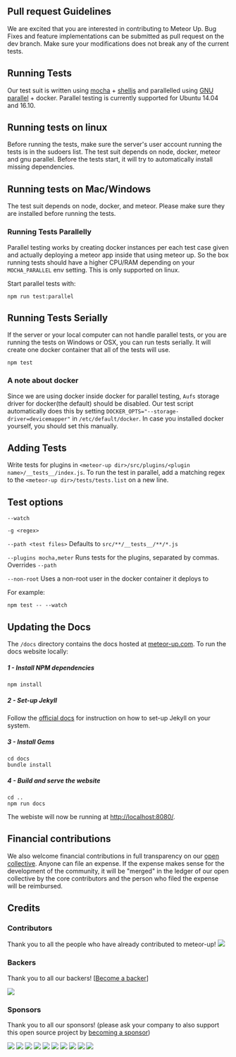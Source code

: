 ## Pull request Guidelines

We are excited that you are interested in contributing to Meteor Up. Bug Fixes and feature implementations can be submitted as pull request on the dev branch. Make sure your modifications does not break any of the current tests.

## Running Tests
Our test suit is written using [mocha](https://mochajs.org/) + [shelljs](https://github.com/shelljs/shelljs) and parallelled using [GNU parallel](http://www.gnu.org/software/parallel/) + docker. Parallel testing is currently supported for Ubuntu 14.04 and 16.10.

## Running tests on linux

Before running the tests, make sure the server's user account running the tests is in the sudoers list. The test suit depends on node, docker, meteor and gnu parallel. Before the tests start, it will try to automatically install missing dependencies.

## Running tests on Mac/Windows

The test suit depends on node, docker, and meteor. Please make sure they are installed before running the tests.

### Running Tests Parallelly
Parallel testing works by creating docker instances per each test case given and actually deploying a meteor app inside that using meteor up. So the box running tests should have a higher CPU/RAM depending on your `MOCHA_PARALLEL` env setting. This is only supported on linux.

Start parallel tests with:
```
npm run test:parallel
```

## Running Tests Serially
If the server or your local computer can not handle parallel tests, or you are running the tests on Windows or OSX, you can run tests serially. It will create one docker container that all of the tests will use.
```
npm test
```

### A note about docker

Since we are using docker inside docker for parallel testing, `Aufs` storage driver for docker(the default) should be disabled. Our test script automatically does this by setting `DOCKER_OPTS="--storage-driver=devicemapper"` in `/etc/default/docker`. In case you installed docker yourself, you should set this manually.

## Adding Tests
Write tests for plugins in `<meteor-up dir>/src/plugins/<plugin name>/__tests__/index.js`.
To run the test in parallel, add a matching regex to the `<meteor-up dir>/tests/tests.list` on a new line.

## Test options
`--watch`

`-g <regex>`

`--path <test files>` Defaults to `src/**/__tests__/**/*.js`

`--plugins mocha,meter` Runs tests for the plugins, separated by commas. Overrides `--path`

`--non-root` Uses a non-root user in the docker container it deploys to

For example:
```
npm test -- --watch
```

## Updating the Docs

The `/docs` directory contains the docs hosted at [meteor-up.com](http://meteor-up.com). To run the docs website locally:

##### 1 - Install NPM dependencies

```
npm install
```

##### 2 - Set-up Jekyll
Follow the [official docs](https://jekyllrb.com/docs/installation/) for instruction on how to set-up Jekyll on your system.


##### 3 - Install Gems
```
cd docs
bundle install
```

##### 4 - Build and serve the website
```
cd ..
npm run docs
```

The webiste will now be running at [http://localhost:8080/](http://localhost:8080/). 

## Financial contributions

We also welcome financial contributions in full transparency on our [open collective](https://opencollective.com/meteor-up).
Anyone can file an expense. If the expense makes sense for the development of the community, it will be "merged" in the ledger of our open collective by the core contributors and the person who filed the expense will be reimbursed.


## Credits


### Contributors

Thank you to all the people who have already contributed to meteor-up!
<a href="graphs/contributors"><img src="https://opencollective.com/meteor-up/contributors.svg?width=890" /></a>


### Backers

Thank you to all our backers! [[Become a backer](https://opencollective.com/meteor-up#backer)]

<a href="https://opencollective.com/meteor-up#backers" target="_blank"><img src="https://opencollective.com/meteor-up/backers.svg?width=890"></a>


### Sponsors

Thank you to all our sponsors! (please ask your company to also support this open source project by [becoming a sponsor](https://opencollective.com/meteor-up#sponsor))

<a href="https://opencollective.com/meteor-up/sponsor/0/website" target="_blank"><img src="https://opencollective.com/meteor-up/sponsor/0/avatar.svg"></a>
<a href="https://opencollective.com/meteor-up/sponsor/1/website" target="_blank"><img src="https://opencollective.com/meteor-up/sponsor/1/avatar.svg"></a>
<a href="https://opencollective.com/meteor-up/sponsor/2/website" target="_blank"><img src="https://opencollective.com/meteor-up/sponsor/2/avatar.svg"></a>
<a href="https://opencollective.com/meteor-up/sponsor/3/website" target="_blank"><img src="https://opencollective.com/meteor-up/sponsor/3/avatar.svg"></a>
<a href="https://opencollective.com/meteor-up/sponsor/4/website" target="_blank"><img src="https://opencollective.com/meteor-up/sponsor/4/avatar.svg"></a>
<a href="https://opencollective.com/meteor-up/sponsor/5/website" target="_blank"><img src="https://opencollective.com/meteor-up/sponsor/5/avatar.svg"></a>
<a href="https://opencollective.com/meteor-up/sponsor/6/website" target="_blank"><img src="https://opencollective.com/meteor-up/sponsor/6/avatar.svg"></a>
<a href="https://opencollective.com/meteor-up/sponsor/7/website" target="_blank"><img src="https://opencollective.com/meteor-up/sponsor/7/avatar.svg"></a>
<a href="https://opencollective.com/meteor-up/sponsor/8/website" target="_blank"><img src="https://opencollective.com/meteor-up/sponsor/8/avatar.svg"></a>
<a href="https://opencollective.com/meteor-up/sponsor/9/website" target="_blank"><img src="https://opencollective.com/meteor-up/sponsor/9/avatar.svg"></a>

